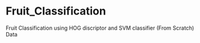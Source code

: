 # Fruit_Classification
Fruit Classification using HOG discriptor and SVM classifier (From Scratch)
Data
